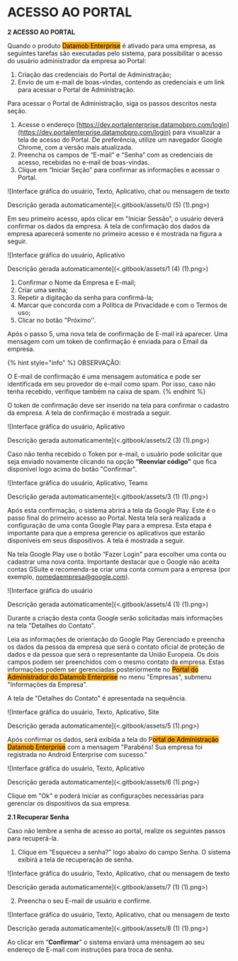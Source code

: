 # ACESSO AO PORTAL

**2 ACESSO AO PORTAL**

Quando o produto <mark style="background-color:orange;">Datamob Enterprise</mark> é ativado para uma empresa, as seguintes tarefas são executadas pelo sistema, para possibilitar o acesso do usuário administrador da empresa ao Portal:

1. Criação das credenciais do Portal de Administração;
2. Envio de um e-mail de boas-vindas, contendo as credenciais e um link para acessar o Portal de Administração.

Para acessar o Portal de Administração, siga os passos descritos nesta seção.

1. Acesse o endereço [https://dev.portalenterprise.datamobpro.com/login](https://dev.portalenterprise.datamobpro.com/login) para visualizar a tela de acesso do Portal. De preferência, utilize um navegador Google Chrome, com a versão mais atualizada.
2. Preencha os campos de “E-mail” e “Senha” com as credenciais de acesso, recebidas no e-mail de boas-vindas.
3. Clique em “Iniciar Seção” para confirmar as informações e acessar o Portal.

![Interface gráfica do usuário, Texto, Aplicativo, chat ou mensagem de texto

Descrição gerada automaticamente](<.gitbook/assets/0 (5) (1).png>)

Em seu primeiro acesso, após clicar em "Iniciar Sessão”, o usuário deverá confirmar os dados da empresa. A tela de confirmação dos dados da empresa aparecerá somente no primeiro acesso e é mostrada na figura a seguir.

![Interface gráfica do usuário, Aplicativo

Descrição gerada automaticamente](<.gitbook/assets/1 (4) (1).png>)

1. Confirmar o Nome da Empresa e E-mail;&#x20;
2. Criar uma senha;
3. Repetir a digitação da senha para confirmá-la;
4. Marcar que concorda com a Política de Privacidade e com o Termos de uso;
5. Clicar no botão "Próximo''.

Após o passo 5, uma nova tela de confirmação de E-mail irá aparecer. Uma mensagem com um token de confirmação é enviada para o Email da empresa.&#x20;

{% hint style="info" %}
OBSERVAÇÃO:

O E-mail de confirmação é uma mensagem automática e pode ser identificada em seu provedor de e-mail como spam. Por isso, caso não tenha recebido, verifique também na caixa de spam.
{% endhint %}

O token de confirmação deve ser inserido na tela para confirmar o cadastro da empresa.  A tela de confirmação é mostrada a seguir.

![Interface gráfica do usuário, Aplicativo

Descrição gerada automaticamente](<.gitbook/assets/2 (3) (1).png>)

Caso não tenha recebido o Token por e-mail, o usuário pode solicitar que seja enviado novamente clicando na opção **“Reenviar código"** que fica disponível logo acima do botão "Confirmar".

![Interface gráfica do usuário, Aplicativo, Teams

Descrição gerada automaticamente](<.gitbook/assets/3 (1) (1).png>)

Após esta confirmação, o sistema abrirá a tela da Google Play. Este é o passo final do primeiro acesso ao Portal. Nesta tela será realizada a configuração de uma conta Google Play para a empresa. Esta etapa é importante para que a empresa gerencie os aplicativos que estarão disponíveis em seus dispositivos. A tela é mostrada a seguir.

Na tela Google Play use o botão “Fazer Login" para escolher uma conta ou cadastrar uma nova conta. Importante destacar que o Google não aceita contas GSuite e recomenda-se criar uma conta comum para a empresa (por exemplo, [nomedaempresa@google.com](mailto:nomedaempresa@google.com)).&#x20;

![Interface gráfica do usuário

Descrição gerada automaticamente](<.gitbook/assets/4 (1) (1).png>)

Durante a criação desta conta Google serão solicitadas mais informações na tela "Detalhes do Contato". &#x20;

Leia as informações de orientação do Google Play Gerenciado e preencha os dados da pessoa da empresa que será o contato oficial de proteção de dados e da pessoa que será o representante da União Europeia.  Os dois campos podem ser preenchidos com o mesmo contato da empresa. Estas informações podem ser gerenciadas posteriormente no <mark style="background-color:orange;">Portal do Administrador do Datamob Enterprise</mark> no menu "Empresas", submenu "Informações da Empresa".

A tela de "Detalhes do Contato" é apresentada na sequência.&#x20;

![Interface gráfica do usuário, Texto, Aplicativo, Site

Descrição gerada automaticamente](<.gitbook/assets/5 (1).png>)

Após confirmar os dados, será exibida a tela do P<mark style="background-color:orange;">ortal de Administração Datamob Enterprise</mark> com a mensagem "Parabéns! Sua empresa foi registrada no Android Enterprise com sucesso."&#x20;

![Interface gráfica do usuário, Texto, Aplicativo

Descrição gerada automaticamente](<.gitbook/assets/6 (1).png>)

Clique em "Ok" e poderá iniciar as configurações necessárias para gerenciar os dispositivos da sua empresa.

**2.1 Recuperar Senha**

Caso não lembre a senha de acesso ao portal, realize os seguintes passos para recuperá-la.

1. Clique em “Esqueceu a senha?” logo abaixo do campo Senha. O sistema exibirá a tela de recuperação de senha.

![Interface gráfica do usuário, Texto, Aplicativo, chat ou mensagem de texto

Descrição gerada automaticamente](<.gitbook/assets/7 (1) (1).png>)

2. Preencha o seu E-mail de usuário e confirme.

![Interface gráfica do usuário, Texto, Aplicativo, chat ou mensagem de texto

Descrição gerada automaticamente](<.gitbook/assets/8 (1) (1).png>)

Ao clicar em “**Confirmar**” o sistema enviará uma mensagem ao seu endereço de E-mail com instruções para troca de senha.&#x20;
